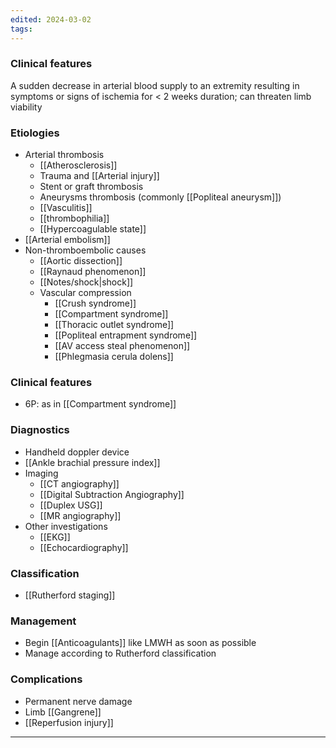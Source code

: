 ```yaml
---
edited: 2024-03-02
tags:
---
```

### Clinical features
A sudden decrease in arterial blood supply to an extremity resulting in symptoms or signs of ischemia for < 2 weeks duration; can threaten limb viability
### Etiologies
- Arterial thrombosis
	- [[Atherosclerosis]] 
	- Trauma and [[Arterial injury]]
	- Stent or graft thrombosis
	- Aneurysms thrombosis (commonly [[Popliteal aneurysm]])
	- [[Vasculitis]]
	- [[thrombophilia]] 
	- [[Hypercoagulable state]] 
- [[Arterial embolism]]
- Non-thromboembolic causes
	- [[Aortic dissection]]
	- [[Raynaud phenomenon]]
	- [[Notes/shock|shock]]
	- Vascular compression
		- [[Crush syndrome]]
		- [[Compartment syndrome]]
		- [[Thoracic outlet syndrome]]
		- [[Popliteal entrapment syndrome]]
		- [[AV access steal phenomenon]]
		- [[Phlegmasia cerula dolens]] 
### Clinical features
- 6P: as in [[Compartment syndrome]]
### Diagnostics
- Handheld doppler device
- [[Ankle brachial pressure index]] 
- Imaging
	- [[CT angiography]] 
	- [[Digital Subtraction Angiography]] 
	- [[Duplex USG]]
	- [[MR angiography]] 
- Other investigations
	- [[EKG]]
	- [[Echocardiography]]
### Classification
- [[Rutherford staging]] 

### Management
- Begin [[Anticoagulants]] like LMWH as soon as possible
- Manage according to Rutherford classification
### Complications
- Permanent nerve damage
- Limb [[Gangrene]]
- [[Reperfusion injury]] 

---
